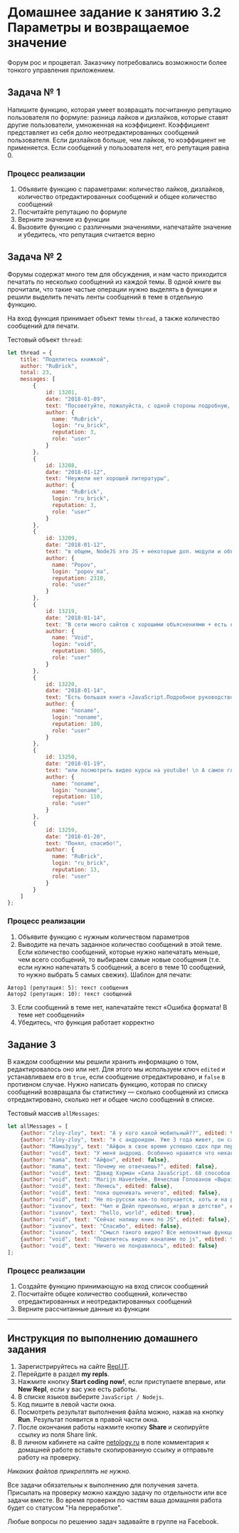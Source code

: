 # Домашнее задание к занятию 3.2 Параметры и возвращаемое значение

Форум рос и процветал. Заказчику потребовались возможности более тонкого управления приложением.

## Задача № 1

Напишите функцию, которая умеет возвращать посчитанную репутацию пользователя по формуле: разница лайков и дизлайков, которые ставят другие пользователи, умноженная на коэффициент. Коэффициент представляет из себя долю неотредактированных сообщений пользователя. Если дизлайков больше, чем лайков, то коэффициент не применяется. Если сообщений у пользователя нет, его репутация равна 0.

### Процесс реализации
1. Объявите функцию с параметрами: количество лайков, дизлайков, количество отредактированных сообщений и общее количество сообщений
2. Посчитайте репутацию по формуле
3. Верните значение из функции
4. Вызовите функцию с различными значениями, напечатайте значение и убедитесь, что репутация считается верно

## Задача № 2

Форумы содержат много тем для обсуждения, и нам часто приходится печатать по несколько сообщений из каждой темы. В одной книге вы прочитали, что такие частые операции нужно выделять в функции и решили выделить печать ленты сообщений в теме в отдельную функцию.

На вход функция принимает объект темы `thread`, а также количество сообщений для печати. 

Тестовый объект `thread`:
```js
let thread = {
    title: "Поделитесь книжкой",
    author: "RuBrick",
    total: 23,
    messages: [
        {
            id: 13201,
            date: "2018-01-09",
            text: "Посоветуйте, пожалуйста, с одной стороны подробную, а с другой доступную для понимания книгу по javascript. Спасибо",
            author: {
              name: "RuBrick",
              login: "ru_brick",
              reputation: 3,
              role: "user"
            }
        },
        {
            id: 13208,
            date: "2018-01-12",
            text: "Неужели нет хорошей литературы",
            author: {
              name: "RuBrick",
              login: "ru_brick",
              reputation: 3,
              role: "user"
            }
        },
        {
            id: 13209,
            date: "2018-01-12",
            text: "в общем, NodeJS это JS + некоторые доп. модули и объекты. Тебе нужна литература по самому JS и дока на официальном сайте.",
            author: {
              name: "Popov",
              login: "popov_ma",
              reputation: 2310,
              role: "user"
            }
        },
        {
            id: 13219,
            date: "2018-01-14",
            text: "В сети много сайтов с хорошими объяснениями + есть курсы",
            author: {
              name: "Void",
              login: "void",
              reputation: 5005,
              role: "user"
            }
        },
        {
            id: 13220,
            date: "2018-01-14",
            text: "Есть большая книга «JavaScript.Подробное руководство», потом смотришь документацию",
            author: {
              name: "noname",
              login: "noname",
              reputation: 100,
              role: "user"
            }
        },
        {
            id: 13250,
            date: "2018-01-19",
            text: "или посмотреть видео курсы на youtube! \n А самое главное практика! и этот форум лучшая тренировочная площадка!",
            author: {
              name: "noname",
              login: "noname",
              reputation: 110,
              role: "user"
            }
        },
        {
            id: 13259,
            date: "2018-01-20",
            text: "Понял, спасибо!",
            author: {
              name: "RuBrick",
              login: "ru_brick",
              reputation: 13,
              role: "user"
            }
        }
    ]
};
```

### Процесс реализации
1. Объявите функцию с нужным количеством параметров
2. Выводите на печать заданное количество сообщений в этой теме. Если количество сообщений, которые нужно напечатать меньше, чем всего сообщений, то выбираем самые новые сообщения (т.е. если нужно напечатать 5 сообщений, а всего в теме 10 сообщений, то нужно выбрать 5 самых свежих). Шаблон для печати:
```
Автор1 (репутация: 5): текст сообщения
Автор2 (репутация: 10): текст сообщений
```
3. Если сообщений в теме нет, напечатайте текст «Ошибка формата! В теме нет сообщений»
4. Убедитесь, что функция работает корректно

## Задание 3

В каждом сообщении мы решили хранить информацию о том, редактировалось оно или нет. Для этого мы используем ключ `edited` и устанавливаем его в `true`, если сообщение отредактировано, и `false` в противном случае. Нужно написать функцию, которая по списку сообщений возвращала бы статистику — сколько сообщений из списка отредактировано, сколько нет и общее число сообщений в списке.

Тестовый массив `allMessages`:
```js
let allMessages = [
    {author: "zloy-zloy", text: "А у кого какой мобильный??", edited: true},
    {author: "zloy-zloy", text: "я с андроидом. Уже 3 года живет, он самым крепким оказался, пережил 2 утопления", edited: false},
    {author: "МамаЗузу", text: "Айфон в свое время успешно сдох при первом же падении на кафельную плитку.", edited: false},
    {author: "void", text: "У меня андроид. Особенно нравится что никаких заморочек с с айтюнс", edited: false},
    {author: "mama", text: "Айфон", edited: false},
    {author: "mama", text: "Почему не отвечаешь?", edited: false},
    {author: "void", text: "Дэвид Хэрман «Сила JavaScript. 68 способов эффективного использования JS»", edited: false},
    {author: "void", text: "Marijn Haverbeke, Вячеслав Голованов «Выразительный javascript: Введение»", edited: false},
    {author: "void", text: "Ленюсь", edited: false},
    {author: "void", text: "пока оценивать нечего", edited: false},
    {author: "void", text: "Не по-русски как-то получается, хоть и на русском.", edited: false},
    {author: "ivanov", text: "Чип и Дейл прикольно, играл в детстве", edited: false},
    {author: "ivanov", text: "hello, world", edited: true},
    {author: "void", text: "Сейчас напишу кник по JS", edited: false},
    {author: "ivanov", text: "Спасибо", edited: false},
    {author: "ivanov", text: "Смысл такого видео? Все непонятные функции приходится самому смотреть. Надо не так делать. Пишете код - объясняете сразу что к чему голосом, ну или там текстом хотя бы, хотя лучше голосом.", edited: true},
    {author: "void", text: "Поделитесь видео каналами по js", edited: false},
    {author: "void", text: "Ничего не понравилось", edited: false}
];
```

### Процесс реализации
1. Создайте функцию принимающую на вход список сообщений
2. Посчитайте общее количество сообщений, количество отредактированных и неотредактированных сообщений
3. Верните рассчитанные данные из функции

***

## Инструкция по выполнению домашнего задания

1. Зарегистрируйтесь на сайте [Repl.IT](http://repl.it/).
2. Перейдите в раздел **my repls**.
3. Нажмите кнопку **Start coding now!**, если приступаете впервые, или **New Repl**, если у вас уже есть работы.
4. В списке языков выберите `JavaScript / Nodejs`.
5. Код пишите в левой части окна.
6. Посмотреть результат выполнения файла можно, нажав на кнопку **Run**. Результат появится в правой части окна.
7. После окончания работы нажмите кнопку **Share** и скопируйте ссылку из поля Share link.
8. В личном кабинете на сайте [netology.ru](http://netology.ru/) в поле комментария к домашней работе вставьте скопированную ссылку и отправьте работу на проверку.

*Никаких файлов прикреплять не нужно.*

Все задачи обязательны к выполнению для получения зачета. Присылать на проверку можно каждую задачу по отдельности или все задачи вместе. Во время проверки по частям ваша домашняя работа будет со статусом "На переработке".

Любые вопросы по решению задач задавайте в группе на Facebook.
